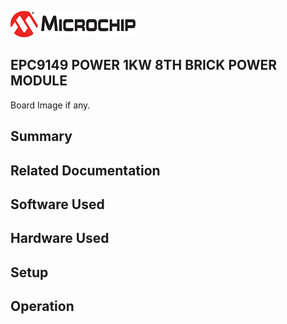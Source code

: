 ![image](images/microchip.jpg) 

## EPC9149 POWER 1KW 8TH BRICK POWER MODULE

Board Image if any.

## Summary


## Related Documentation


## Software Used 


## Hardware Used


## Setup


## Operation



